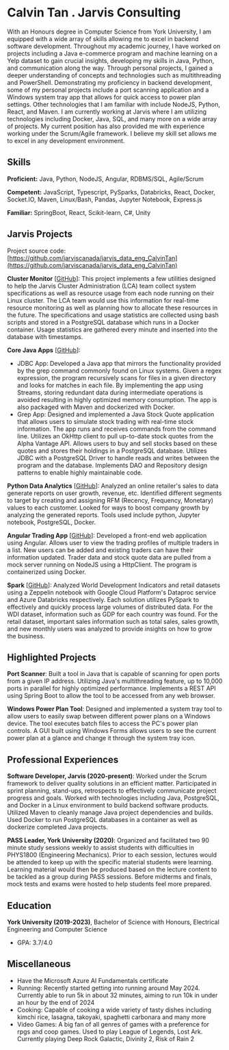 # Calvin Tan . Jarvis Consulting

With an Honours degree in Computer Science from York University, I am equipped with a wide array of skills allowing me to excel in backend software development. Throughout my academic journey, I have worked on projects including a Java e-commerce program and machine learning on a Yelp dataset to gain crucial insights, developing my skills in Java, Python, and communication along the way. Through personal projects, I gained a deeper understanding of concepts and technologies such as multithreading and PowerShell. Demonstrating my proficiency in backend development, some of my personal projects include a port scanning application and a Windows system tray app that allows for quick access to power plan settings. Other technologies that I am familiar with include NodeJS, Python, React, and Maven. I am currently working at Jarvis where I am utilizing technologies including Docker, Java, SQL, and many more on a wide array of projects. My current position has also provided me with experience working under the Scrum/Agile framework. I believe my skill set allows me to excel in any development environment.

## Skills

**Proficient:** Java, Python, NodeJS, Angular, RDBMS/SQL, Agile/Scrum

**Competent:** JavaScript, Typescript, PySparks, Databricks, React, Docker, Socket.IO, Maven, Linux/Bash, Pandas, Jupyter Notebook, Express.js

**Familiar:** SpringBoot, React, Scikit-learn, C#, Unity

## Jarvis Projects

Project source code: [https://github.com/jarviscanada/jarvis_data_eng_CalvinTan](https://github.com/jarviscanada/jarvis_data_eng_CalvinTan)


**Cluster Monitor** [[GitHub](https://github.com/jarviscanada/jarvis_data_eng_CalvinTan/tree/master/linux_sql)]: This project implements a few utilities designed to help the Jarvis Cluster Administration (LCA) team collect system specifications as well as resource usage from each node running on their Linux cluster. The LCA team would use this information for real-time resource monitoring as well as planning how to allocate these resources in the future. The specifications and usage statistics are collected using bash scripts and stored in a PostgreSQL database which runs in a Docker container. Usage statistics are gathered every minute and inserted into the database with timestamps.

**Core Java Apps** [[GitHub](https://github.com/jarviscanada/jarvis_data_eng_CalvinTan/tree/master/core_java)]:
      
  - JDBC App: Developed a Java app that mirrors the functionality provided by the grep command commonly found on Linux systems. Given a regex expression, the program recursively scans for files in a given directory and looks for matches in each file. By implementing the app using Streams, storing redundant data during intermediate operations is avoided resulting in highly optimized memory consumption. The app is also packaged with Maven and dockerized with Docker.
  - Grep App: Designed and implemented a Java Stock Quote application that allows users to simulate stock trading with real-time stock information. The app runs and receives commands from the command line. Utilizes an OkHttp client to pull up-to-date stock quotes from the Alpha Vantage API. Allows users to buy and sell stocks based on these quotes and stores their holdings in a PostgreSQL database. Utilizes JDBC with a PostgreSQL Driver to handle reads and writes between the program and the database. Implements DAO and Repository design patterns to enable highly maintainable code.

**Python Data Analytics** [[GitHub](https://github.com/jarviscanada/jarvis_data_eng_CalvinTan/tree/master/python_data_anlytics)]: Analyzed an online retailer's sales to data generate reports on user growth, revenue, etc. Identified different segments to target by creating and assigning RFM (Recency, Frequency, Monetary) values to each customer. Looked for ways to boost company growth by analyzing the generated reports. Tools used include python, Jupyter notebook, PostgreSQL, Docker.

**Angular Trading App** [[GitHub](https://github.com/jarviscanada/jarvis_data_eng_CalvinTan/tree/master/angular-frontend)]: Developed a front-end web application using Angular. Allows user to view the trading profiles of multiple traders in a list. New users can be added and existing traders can have their information updated. Trader data and stock quote data are pulled from a mock server running on NodeJS using a HttpClient. The program is containerized using Docker.

**Spark** [[GitHub](https://github.com/jarviscanada/jarvis_data_eng_CalvinTan/tree/master/spark)]: Analyzed World Development Indicators and retail datasets using a Zeppelin notebook with Google Cloud Platform's Dataproc service and Azure Databricks respectively. Each solution utilizes PySpark to effectively and quickly process large volumes of distributed data. For the WDI dataset, information such as GDP for each country was found. For the retail dataset, important sales information such as total sales, sales growth, and new monthly users was analyzed to provide insights on how to grow the business.


## Highlighted Projects
**Port Scanner**: Built a tool in Java that is capable of scanning for open ports from a given IP address. Utilizing Java's multithreading feature, up to 10,000 ports in parallel for highly optimized performance. Implements a REST API using Spring Boot to allow the tool to be accessed from any web browser.

**Windows Power Plan Tool**: Designed and implemented a system tray tool to allow users to easily swap between different power plans on a Windows device. The tool executes batch files to access the PC's power plan controls. A GUI built using Windows Forms allows users to see the current power plan at a glance and change it through the system tray icon.


## Professional Experiences

**Software Developer, Jarvis (2020-present)**: Worked under the Scrum framework to deliver quality solutions in an efficient matter. Participated in sprint planning, stand-ups, retrospects to effectively communicate project progress and goals. Worked with technologies including Java, PostgreSQL, and Docker in a Linux environment to build backend software products. Utilized Maven to cleanly manage Java project dependencies and builds. Used Docker to run PostgreSQL databases in a container as well as dockerize completed Java projects.

**PASS Leader, York University (2020)**: Organized and facilitated two 90 minute study sessions weekly to assist students with difficulties in PHYS1800 (Engineering Mechanics). Prior to each session, lectures would be attended to keep up with the specific material students were learning. Learning material would then be produced based on the lecture content to be tackled as a group during PASS sessions. Before midterms and finals, mock tests and exams were hosted to help students feel more prepared.


## Education
**York University (2019-2023)**, Bachelor of Science with Honours, Electrical Engineering and Computer Science
- GPA: 3.7/4.0


## Miscellaneous
- Have the Microsoft Azure AI Fundamentals certificate
- Running: Recently started getting into running around May 2024. Currently able to run 5k in about 32 minutes, aiming to run 10k in under an hour by the end of 2024
- Cooking: Capable of cooking a wide variety of tasty dishes including kimchi rice, lasagna, takoyaki, spaghetti carbonara and many more
- Video Games: A big fan of all genres of games with a preference for rpgs and coop games. Used to play League of Legends, Lost Ark. Currently playing Deep Rock Galactic, Divinity 2, Risk of Rain 2
